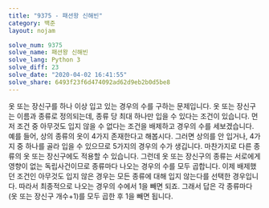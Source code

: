 ```yaml
---
title: "9375 - 패션왕 신해빈"
category: 백준
layout: nojam

solve_num: 9375
solve_name: 패션왕 신해빈
solve_lang: Python 3
solve_diff: 23
solve_date: "2020-04-02 16:41:55"
solve_share: 6493f23f6d474092ad62d9eb2b0d5be8
---
```


옷 또는 장신구를 하나 이상 입고 있는 경우의 수를 구하는 문제입니다. 옷 또는 장신구는 이름과 종류로 정의되는데, 종류 당 최대 하나만 입을 수 있다는 조건이 있습니다. 먼저 조건 중 아무것도 입지 않을 수 없다는 조건을 배제하고 경우의 수를 세보겠습니다. 예를 들어, 상의 종류의 옷이 4가지 존재한다고 해봅시다. 그러면 상의를 안 입거나, 4가지 중 하나를 골라 입을 수 있으므로 5가지의 경우의 수가 생깁니다. 마찬가지로 다른 종류의 옷 또는 장신구에도 적용할 수 있습니다. 그런데 옷 또는 장신구의 종류는 서로에게 영향이 없는 독립사건이므로 종류마다 나오는 경우의 수를 모두 곱합니다. 이제 배제했던 조건인 아무것도 입지 않은 경우는 모든 종류에 대해 입지 않는다를 선택한 경우입니다. 따라서 최종적으로 나오는 경우의 수에서 1을 빼면 되죠. 그래서 답은 각 종류마다 (옷 또는 장신구 개수+1)를 모두 곱한 후 1을 빼면 됩니다.
